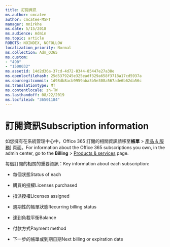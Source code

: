 ```yaml
---
title: 訂閱資訊
ms.author: cmcatee
author: cmcatee-MSFT
manager: mnirkhe
ms.date: 5/15/2018
ms.audience: Admin
ms.topic: article
ROBOTS: NOINDEX, NOFOLLOW
localization_priority: Normal
ms.collection: Adm_O365
ms.custom:
- "490"
- "1500032"
ms.assetid: 14d2d36a-37cd-4d72-8344-85447e27a38e
ms.openlocfilehash: 25d5379245e325eadf329a658f3718a17cd5937a
ms.sourcegitcommit: 1d98db8acb9959aba3b5e308a567ade6b62da56c
ms.translationtype: MT
ms.contentlocale: zh-TW
ms.lasthandoff: 08/22/2019
ms.locfileid: "36501184"
---
```

# <a name="subscription-information"></a><span data-ttu-id="c2cc6-102">訂閱資訊</span><span class="sxs-lookup"><span data-stu-id="c2cc6-102">Subscription information</span></span>

<span data-ttu-id="c2cc6-103">如您擁有在系統管理中心中，Office 365 訂閱的相關資訊請移至**帳單** \> [產品 & 服務](https://go.microsoft.com/fwlink/p/?linkid=842054)] 頁面。</span><span class="sxs-lookup"><span data-stu-id="c2cc6-103">For information about the Office 365 subscriptions you own, in the admin center, go to the **Billing** \> [Products & services](https://go.microsoft.com/fwlink/p/?linkid=842054) page.</span></span>
  
<span data-ttu-id="c2cc6-104">每個訂閱的相關的重要資訊：</span><span class="sxs-lookup"><span data-stu-id="c2cc6-104">Key information about each subscription:</span></span>
  
- <span data-ttu-id="c2cc6-105">每個狀態</span><span class="sxs-lookup"><span data-stu-id="c2cc6-105">Status of each</span></span>

- <span data-ttu-id="c2cc6-106">購買的授權</span><span class="sxs-lookup"><span data-stu-id="c2cc6-106">Licenses purchased</span></span>

- <span data-ttu-id="c2cc6-107">指派授權</span><span class="sxs-lookup"><span data-stu-id="c2cc6-107">Licenses assigned</span></span>

- <span data-ttu-id="c2cc6-108">週期性的帳單狀態</span><span class="sxs-lookup"><span data-stu-id="c2cc6-108">Recurring billing status</span></span>

- <span data-ttu-id="c2cc6-109">達到負載平衡</span><span class="sxs-lookup"><span data-stu-id="c2cc6-109">Balance</span></span>

- <span data-ttu-id="c2cc6-110">付款方式</span><span class="sxs-lookup"><span data-stu-id="c2cc6-110">Payment method</span></span>

- <span data-ttu-id="c2cc6-111">下一步的帳單或到期日期</span><span class="sxs-lookup"><span data-stu-id="c2cc6-111">Next billing or expiration date</span></span>